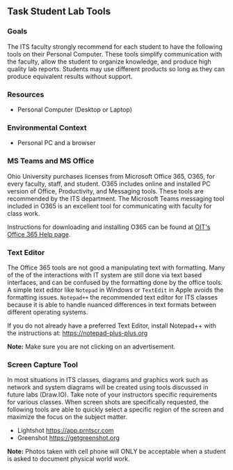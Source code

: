 ## Task Student Lab Tools

### Goals

The ITS faculty strongly recommend for each student to have the following tools on their Personal Computer. These tools simplify communication with the faculty, allow the student to organize knowledge, and produce high quality lab reports. Students may use different products so long as they can produce equivalent results without support.

### Resources

- Personal Computer (Desktop or Laptop)

### Environmental Context

- Personal PC and a browser

### MS Teams and MS Office

Ohio University purchases licenses from Microsoft Office 365, O365, for every faculty, staff, and student. O365 includes online and installed PC version of Office, Productivity, and Messaging tools. These tools are recommended by the ITS department. The Microsoft Teams messaging tool included in O365 is an excellent tool for communicating with faculty for class work.

Instructions for downloading and installing O365 can be found at [OIT's Office 365 Help page](https://help.ohio.edu/TDClient/30/Portal/KB/ArticleDet?ID=116).

### Text Editor

The Office 365 tools are not good a manipulating text with formatting. Many of the of the interactions with IT system are still done via text based interfaces, and can be confused by the formatting done by the office tools. A simple text editor like ``Notepad`` in Windows or ``TextEdit`` in Apple avoids the formatting issues. ``Notepad++`` the recommended text editor for ITS classes because it is able to handle nuanced differences in text formats between different operating systems.

If you do not already have a preferred Text Editor, install Notepad++ with the instructions at: <https://notepad-plus-plus.org> 

**Note:** Make sure you are not clicking on an advertisement.

### Screen Capture Tool 

In most situations in ITS classes, diagrams and graphics work such as network and system diagrams will be created using tools discussed in future labs (Draw.IO). Take note of your instructors specific requirements for various classes. When screen shots are specifically requested, the following tools are able to quickly select a specific region of the screen and maximize the focus on the subject matter.
-   Lightshot <https://app.prntscr.com>
-   Greenshot <https://getgreenshot.org>

**Note:** Photos taken with cell phone will ONLY be acceptable when a student is asked to document physical world work. 